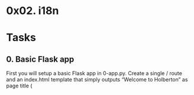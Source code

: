 # 0x02. i18n

# Tasks
## 0. Basic Flask app
First you will setup a basic Flask app in 0-app.py. Create a single / route and an index.html template that simply outputs “Welcome to Holberton” as page title (<title>) and “Hello world” as header (<h1>)

## 1. Basic Babel setup
Install the Babel Flask extension:

    $ pip3 install flask_babel
Then instantiate the Babel object in your app. Store it in a module-level variable named babel.

In order to configure available languages in our app, you will create a Config class that has a LANGUAGES class attribute equal to ["en", "fr"].

Use Config to set Babel’s default locale ("en") and timezone ("UTC").

Use that class as config for your Flask app.

## 2. Get locale from request
Create a get_locale function with the babel.localeselector decorator. Use request.accept_languages to determine the best match with our supported languages.

## 3. Parametrize templates
Use the _ or gettext function to parametrize your templates. Use the message IDs home_title and home_header.

Create a babel.cfg file containing

    [python: **.py]
    [jinja2: **/templates/**.html]
    extensions=jinja2.ext.autoescape,jinja2.ext.with_
Then initialize your translations with

    $ pybabel extract -F babel.cfg -o messages.pot .
and your two dictionaries with

    $ pybabel init -i messages.pot -d translations -l en
    $ pybabel init -i messages.pot -d translations -l fr
Then edit files translations/[en|fr]/LC_MESSAGES/messages.po to provide the correct value for each message ID for each language. Use the following translations:
| msgid | English | French |
| --- | --- | --- |
| home_title | "Welcome to Holberton" | "Bienvenue chez Holberton" |
| home_header | "Hello world!" | "Bonjour monde!"
Then compile your dictionaries with |

    $ pybabel compile -d translations
Reload the home page of your app and make sure that the correct messages show up.

## 4. Force locale with URL parameter
In this task, you will implement a way to force a particular locale by passing the locale=fr parameter to your app’s URLs.

In your get_locale function, detect if the incoming request contains locale argument and ifs value is a supported locale, return it. If not or if the parameter is not present, resort to the previous default behavior.

Now you should be able to test different translations by visiting http://127.0.0.1:5000?locale=[fr|en].

Visiting http://127.0.0.1:5000/?locale=fr should display this level 1 heading:

# **Bonjour monde!**

# 5. Mock logging in
Creating a user login system is outside the scope of this project. To emulate a similar behavior, copy the following user table in 5-app.py.

    users = {
        1: {"name": "Balou", "locale": "fr", "timezone": "Europe/Paris"},
        2: {"name": "Beyonce", "locale": "en", "timezone": "US/Central"},
        3: {"name": "Spock", "locale": "kg", "timezone": "Vulcan"},
        4: {"name": "Teletubby", "locale": None, "timezone": "Europe/London"},
    }
This will mock a database user table. Logging in will be mocked by passing login_as URL parameter containing the user ID to log in as.

Define a get_user function that returns a user dictionary or None if the ID cannot be found or if login_as was not passed.

Define a before_request function and use the app.before_request decorator to make it be executed before all other functions. before_request should use get_user to find a user if any, and set it as a global on flask.g.user.

In your HTML template, if a user is logged in, in a paragraph tag, display a welcome message otherwise display a default message as shown in the table below.
| msgid | English | French |
| --- | --- | --- |
| logged_in_as | "You are logged in as %(username)s." | "Vous êtes connecté en tant que %(username)s." |
| not_logged_in	| "You are not logged in." | "Vous n'êtes pas connecté." |

    # **Hello world!**
    ### You are not logged in

    Visiting http://127.0.0.1:5000/?login_as=2 in your browser should display this:

     # **Hello world!**
    ### You are logged in as Beyonce.

## User user locale
Change your get_locale function to use a user’s preferred local if it is supported.

The order of priority should be

Locale from URL parameters
Locale from user settings
Locale from request header
Default locale
Test by logging in as different users

# **Bonjour monde!**
### Vous etes connecte en tant que Spock